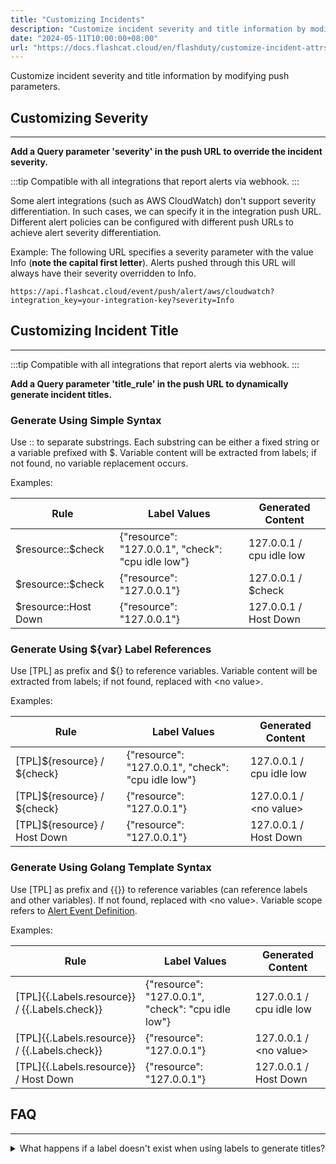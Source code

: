 ```yaml
---
title: "Customizing Incidents"
description: "Customize incident severity and title information by modifying push parameters"
date: "2024-05-11T10:00:00+08:00"
url: "https://docs.flashcat.cloud/en/flashduty/customize-incident-attrs"
---
```


Customize incident severity and title information by modifying push parameters.

## Customizing Severity
---

**Add a Query parameter 'severity' in the push URL to override the incident severity.**

:::tip
Compatible with all integrations that report alerts via webhook.
:::

Some alert integrations (such as AWS CloudWatch) don't support severity differentiation. In such cases, we can specify it in the integration push URL. Different alert policies can be configured with different push URLs to achieve alert severity differentiation.

Example: The following URL specifies a severity parameter with the value Info (**note the capital first letter**). Alerts pushed through this URL will always have their severity overridden to Info.
```
https://api.flashcat.cloud/event/push/alert/aws/cloudwatch?integration_key=your-integration-key?severity=Info
```

## Customizing Incident Title
---

:::tip
Compatible with all integrations that report alerts via webhook.
:::

**Add a Query parameter 'title_rule' in the push URL to dynamically generate incident titles.**

### Generate Using Simple Syntax

Use :: to separate substrings. Each substring can be either a fixed string or a variable prefixed with \$. Variable content will be extracted from labels; if not found, no variable replacement occurs.

Examples:

| Rule | Label Values | Generated Content |
| --- | ---| ---- |
|\$resource::\$check | {"resource": "127.0.0.1", "check": "cpu idle low"} | 127.0.0.1 / cpu idle low |
|\$resource::\$check | {"resource": "127.0.0.1"} | 127.0.0.1 / \$check |
|\$resource::Host Down | {"resource": "127.0.0.1"} | 127.0.0.1 / Host Down |


### Generate Using \${var} Label References

Use [TPL] as prefix and \${} to reference variables. Variable content will be extracted from labels; if not found, replaced with \<no value\>.

Examples:

| Rule | Label Values | Generated Content |
| --- | ---| ---- |
|[TPL]\${resource} / \${check}| {"resource": "127.0.0.1", "check": "cpu idle low"} | 127.0.0.1 / cpu idle low |
|[TPL]\${resource} / \${check} | {"resource": "127.0.0.1"} | 127.0.0.1 / \<no value\> |
|[TPL]\${resource} / Host Down | {"resource": "127.0.0.1"} | 127.0.0.1 / Host Down |


### Generate Using Golang Template Syntax

Use [TPL] as prefix and {{}} to reference variables (can reference labels and other variables). If not found, replaced with \<no value\>. Variable scope refers to [Alert Event Definition](#AlertEvent).

Examples:

| Rule | Label Values | Generated Content |
| --- | ---| ---- |
|[TPL]{{.Labels.resource}} / {{.Labels.check}}| {"resource": "127.0.0.1", "check": "cpu idle low"} | 127.0.0.1 / cpu idle low |
|[TPL]{{.Labels.resource}} / {{.Labels.check}} | {"resource": "127.0.0.1"} | 127.0.0.1 / \<no value\> |
|[TPL]{{.Labels.resource}} / Host Down | {"resource": "127.0.0.1"} | 127.0.0.1 / Host Down |

## FAQ
---

<details>
  <summary>What happens if a label doesn't exist when using labels to generate titles?</summary>
  
  It depends on which variable retrieval method you use. The title might retain the original variable information or use \<no value\> as a replacement.
  
  Even if variables cannot be retrieved, it won't affect alert generation. You can debug with confidence.
</details>